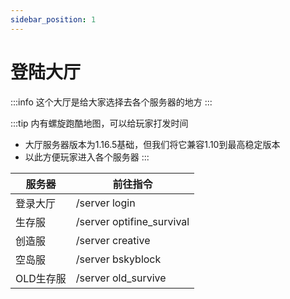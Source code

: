 ```yaml
---
sidebar_position: 1
---
```


# 登陆大厅

:::info
这个大厅是给大家选择去各个服务器的地方
:::

:::tip
内有螺旋跑酷地图，可以给玩家打发时间

- 大厅服务器版本为1.16.5基础，但我们将它兼容1.10到最高稳定版本
- 以此方便玩家进入各个服务器
:::

| 服务器    | 前往指令                      |
| ------ | ------------------------- |
| 登录大厅   | /server login             |
| 生存服    | /server optifine_survival |
| 创造服    | /server creative          |
| 空岛服    | /server bskyblock         |
| OLD生存服 | /server old_survive       |
